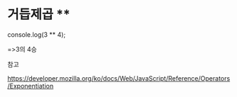 # 거듭제곱 **

console.log(3 ** 4);

=>3의 4승

참고

https://developer.mozilla.org/ko/docs/Web/JavaScript/Reference/Operators/Exponentiation
